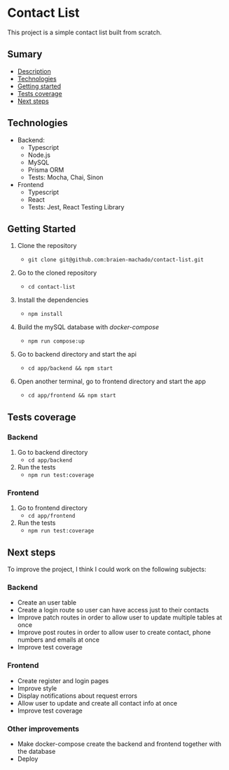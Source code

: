 

# Contact List
This project is a simple contact list built from scratch.

## Sumary
- [Description](#contact-list)
- [Technologies](#technologies)
- [Getting started](#getting-started)
- [Tests coverage](#tests-coverage)
- [Next steps](#next-steps)

## Technologies
- Backend:
	- Typescript
	- Node.js
	- MySQL
	- Prisma ORM
	- Tests: Mocha, Chai, Sinon
- Frontend
	- Typescript
	- React
	- Tests: Jest,  React Testing Library

## Getting Started
1. Clone the repository
	-  `git clone git@github.com:braien-machado/contact-list.git`

 2. Go to the cloned repository
	-  `cd contact-list`

2.   Install the dependencies
		- `npm install`

4. Build the mySQL database with *docker-compose*
	- `npm run compose:up`
5. Go to backend directory and start the api
	-  `cd app/backend && npm start`
5. Open another terminal, go to frontend directory and start the app
	-  `cd app/frontend && npm start`

## Tests coverage
### Backend
1. Go to backend directory
	- `cd app/backend`
2. Run the tests
	- `npm run test:coverage`

### Frontend
1. Go to frontend directory
	- `cd app/frontend`
2. Run the tests
	- `npm run test:coverage`

## Next steps
To improve the project, I think I could work on the following subjects:
### Backend
- Create an user table
- Create a login route so user can have access just to their contacts
- Improve patch routes in order to allow user to update multiple tables at once
- Improve post routes in order to allow user to create contact, phone numbers and emails at once
- Improve test coverage
### Frontend
- Create register and login pages
- Improve style
- Display notifications about request errors
- Allow user to update and create all contact info at once
- Improve test coverage

### Other improvements
- Make docker-compose create the backend and frontend together with the database
- Deploy

	
